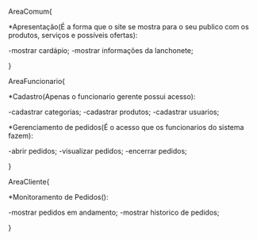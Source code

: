 <Requisitos do Sistema>

AreaComum{

*Apresentação(É a forma que o site se mostra para o seu publico com os produtos, serviços e possíveis ofertas):

-mostrar cardápio;
-mostrar informações da lanchonete;
	
}

AreaFuncionario{

*Cadastro(Apenas o funcionario gerente possui acesso):

-cadastrar categorias;
-cadastrar produtos;
-cadastrar usuarios;

*Gerenciamento de pedidos(É o acesso que os funcionarios do sistema fazem):

-abrir pedidos; 
-visualizar pedidos;
-encerrar pedidos;
	
}

AreaCliente{
	
*Monitoramento de Pedidos():

-mostrar pedidos em andamento;
-mostrar historico de pedidos;

}






